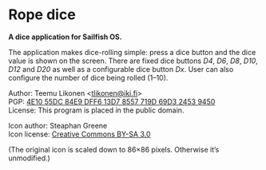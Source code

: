 Rope dice
=========

**A dice application for Sailfish OS.**

The application makes dice-rolling simple: press a dice button and the
dice value is shown on the screen. There are fixed dice buttons _D4_,
_D6_, _D8_, _D10_, _D12_ and _D20_ as well as a configurable dice button
_Dx_. User can also configure the number of dice being rolled (1–10).

Author: Teemu Likonen <<tlikonen@iki.fi>>  
PGP: [4E10 55DC 84E9 DFF6 13D7 8557 719D 69D3 2453 9450][PGP]  
License: This program is placed in the public domain.

Icon author: Steaphan Greene  
Icon license: [Creative Commons BY-SA 3.0][CC]

(The original icon is scaled down to 86×86 pixels. Otherwise it’s
unmodified.)

[PGP]: http://koti.kapsi.fi/~dtw/pgp-key.asc
[CC]: http://creativecommons.org/licenses/by-sa/3.0/
